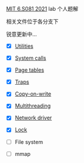 [MIT 6.S081 2021](https://pdos.csail.mit.edu/6.S081/2021/) lab 个人题解

相关文件位于各分支下

锐意更新中...

- [x] [Utilities](https://github.com/NaroZeol/MIT-6.S081-2021-lab/tree/util)

- [x] [System calls](https://github.com/NaroZeol/MIT-6.S081-2021-lab/tree/syscall)

- [x] [Page tables](https://github.com/NaroZeol/MIT-6.S081-2021-lab/tree/pgtbl)

- [x] [Traps](https://github.com/NaroZeol/MIT-6.S081-2021-lab/tree/traps)

- [x] [Copy-on-write](https://github.com/NaroZeol/MIT-6.S081-2021-lab/tree/cow)

- [x] [Multithreading](https://github.com/NaroZeol/MIT-6.S081-2021-lab/tree/thread)

- [x] [Network driver](https://github.com/NaroZeol/MIT-6.S081-2021-lab/tree/net) 

- [x] [Lock](https://github.com/NaroZeol/MIT-6.S081-2021-lab/tree/lock)

- [ ] File system

- [ ] mmap
 

